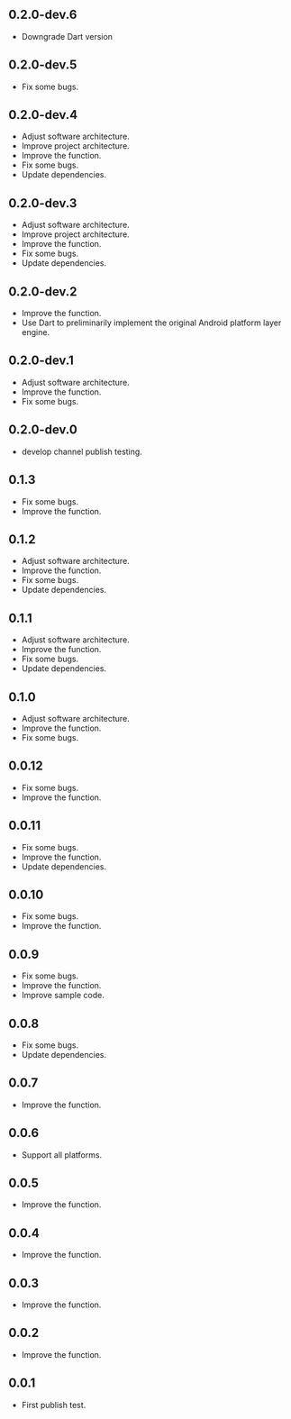 ## 0.2.0-dev.6
* Downgrade Dart version
## 0.2.0-dev.5
* Fix some bugs.
## 0.2.0-dev.4
* Adjust software architecture.
* Improve project architecture.
* Improve the function.
* Fix some bugs.
* Update dependencies.
## 0.2.0-dev.3
* Adjust software architecture.
* Improve project architecture.
* Improve the function.
* Fix some bugs.
* Update dependencies.
## 0.2.0-dev.2
* Improve the function.
* Use Dart to preliminarily implement the original Android platform layer engine.
## 0.2.0-dev.1
* Adjust software architecture.
* Improve the function.
* Fix some bugs.
## 0.2.0-dev.0
* develop channel publish testing.
## 0.1.3
* Fix some bugs.
* Improve the function.
## 0.1.2
* Adjust software architecture.
* Improve the function.
* Fix some bugs.
* Update dependencies.
## 0.1.1
* Adjust software architecture.
* Improve the function.
* Fix some bugs.
* Update dependencies.
## 0.1.0
* Adjust software architecture.
* Improve the function.
* Fix some bugs.
## 0.0.12
* Fix some bugs.
* Improve the function.
## 0.0.11
* Fix some bugs.
* Improve the function.
* Update dependencies.
## 0.0.10
* Fix some bugs.
* Improve the function.
## 0.0.9
* Fix some bugs.
* Improve the function.
* Improve sample code.
## 0.0.8
* Fix some bugs.
* Update dependencies.
## 0.0.7
* Improve the function.
## 0.0.6
* Support all platforms.
## 0.0.5
* Improve the function.
## 0.0.4
* Improve the function.
## 0.0.3
* Improve the function.
## 0.0.2
* Improve the function.
## 0.0.1
* First publish test.
